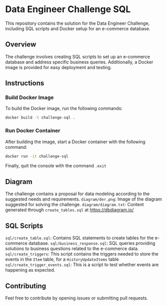 # Data Engineer Challenge SQL

This repository contains the solution for the Data Engineer Challenge, including SQL scripts and Docker setup for an e-commerce database.

## Overview

The challenge involves creating SQL scripts to set up an e-commerce database and address specific business queries. Additionally, a Docker image is provided for easy deployment and testing.

## Instructions

### Build Docker Image

To build the Docker image, run the following commands:

```bash
docker build -t challenge-sql .
```

### Run Docker Container
After building the image, start a Docker container with the following command:

```bash
docker run -it challenge-sql
```

Finally, quit the console with the command `.exit`

## Diagram
The challenge contains a proposal for data modeling according to the suggested needs and requirements.
`diagram/der.png`: Image of the diagram suggested for solving the challenge.
`diagram/diagram.txt`: Content generated through `create_tables.sql` at https://dbdiagram.io/

## SQL Scripts
`sql/create_table.sql`: Contains SQL statements to create tables for the e-commerce database.
`sql/business_response.sql`: SQL queries providing solutions to business questions related to the e-commerce data.
`sql/create_triggers`: This script contains the triggers needed to store the events in the `Item` table, for a `HistoryUpdateItems` table
`sql/create_trigger_events.sql`: This is a script to test whether events are happening as expected.

## Contributing
Feel free to contribute by opening issues or submitting pull requests.

